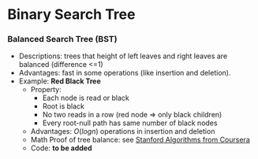 # Binary Search Tree
### Balanced Search Tree (BST)
- Descriptions:  trees that height of left leaves and right leaves are balanced (difference <=1)
- Advantages: fast in some operations (like insertion and deletion).
- Example: **Red Black Tree**
	- Property: 
		- Each node is read or black
		- Root is black
		- No two reads in a row (red node => only black children)
		- Every root-null path has same number of black nodes
	- Advantages: $O(logn)$  operations in insertion and deletion
	- Math Proof of tree balance: see [Stanford Algorithms from Coursera](https://www.coursera.org/specializations/algorithms)
	- Code: **to be added**
